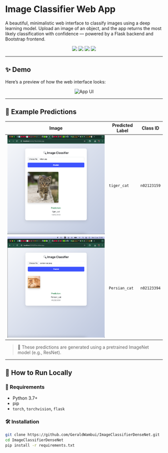 # Image Classifier Web App

A beautiful, minimalistic web interface to classify images using a deep learning model. Upload an image of an object, and the app returns the most likely classification with confidence — powered by a Flask backend and Bootstrap frontend.

<p align="center">
  <img src="https://img.shields.io/badge/Framework-Flask-blue.svg" />
  <img src="https://img.shields.io/badge/Frontend-Bootstrap-lightgrey" />
  <img src="https://img.shields.io/badge/Model-ImageNet%20(pretrained)-green" />
  <img src="https://img.shields.io/badge/License-MIT-blue" />
</p>

---

## ✨ Demo

Here’s a preview of how the web interface looks:

<p align="center">
  <img src="preview_ui.png" alt="App UI" width="600" />
</p>

---

## 🐾 Example Predictions

| Image              | Predicted Label       | Class ID |
|--------------------|-----------------------|----------|
| ![Tiger](TigerCatPred.png) | `tiger_cat`           | `n02123159` |
| ![Persian Cat](persiancat.png) | `Persian_cat`        | `n02123394` |

> 🧠 These predictions are generated using a pretrained ImageNet model (e.g., ResNet).

---

## 🚀 How to Run Locally

### 🔧 Requirements

- Python 3.7+
- pip
- `torch`, `torchvision`, `flask`

### 🛠️ Installation

```bash
git clone https://github.com/GeraldWambui/ImageClassifierDenseNet.git
cd ImageClassifierDenseNet
pip install -r requirements.txt
